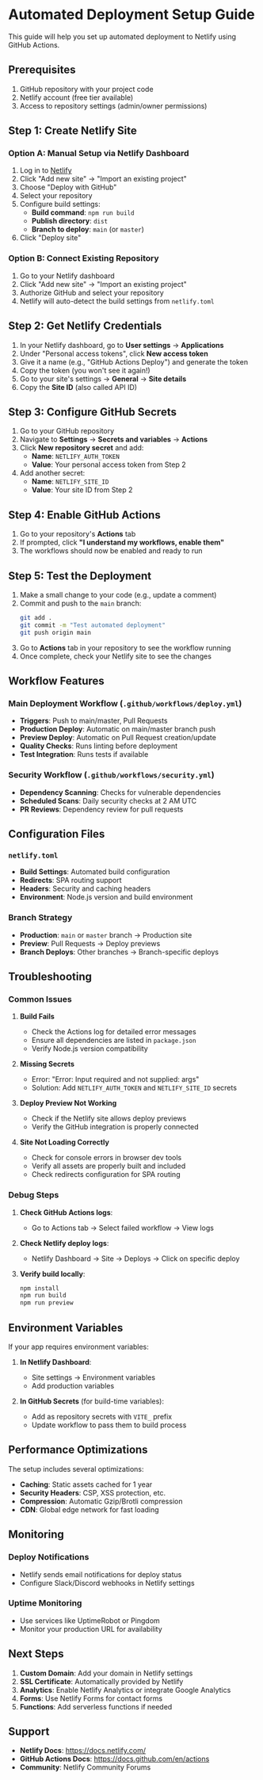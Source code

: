 # Automated Deployment Setup Guide

This guide will help you set up automated deployment to Netlify using GitHub Actions.

## Prerequisites

1. GitHub repository with your project code
2. Netlify account (free tier available)
3. Access to repository settings (admin/owner permissions)

## Step 1: Create Netlify Site

### Option A: Manual Setup via Netlify Dashboard
1. Log in to [Netlify](https://netlify.com)
2. Click "Add new site" → "Import an existing project"
3. Choose "Deploy with GitHub"
4. Select your repository
5. Configure build settings:
   - **Build command**: `npm run build`
   - **Publish directory**: `dist`
   - **Branch to deploy**: `main` (or `master`)
6. Click "Deploy site"

### Option B: Connect Existing Repository
1. Go to your Netlify dashboard
2. Click "Add new site" → "Import an existing project"
3. Authorize GitHub and select your repository
4. Netlify will auto-detect the build settings from `netlify.toml`

## Step 2: Get Netlify Credentials

1. In your Netlify dashboard, go to **User settings** → **Applications**
2. Under "Personal access tokens", click **New access token**
3. Give it a name (e.g., "GitHub Actions Deploy") and generate the token
4. Copy the token (you won't see it again!)
5. Go to your site's settings → **General** → **Site details**
6. Copy the **Site ID** (also called API ID)

## Step 3: Configure GitHub Secrets

1. Go to your GitHub repository
2. Navigate to **Settings** → **Secrets and variables** → **Actions**
3. Click **New repository secret** and add:
   - **Name**: `NETLIFY_AUTH_TOKEN`
   - **Value**: Your personal access token from Step 2
4. Add another secret:
   - **Name**: `NETLIFY_SITE_ID`
   - **Value**: Your site ID from Step 2

## Step 4: Enable GitHub Actions

1. Go to your repository's **Actions** tab
2. If prompted, click **"I understand my workflows, enable them"**
3. The workflows should now be enabled and ready to run

## Step 5: Test the Deployment

1. Make a small change to your code (e.g., update a comment)
2. Commit and push to the `main` branch:
   ```bash
   git add .
   git commit -m "Test automated deployment"
   git push origin main
   ```
3. Go to **Actions** tab in your repository to see the workflow running
4. Once complete, check your Netlify site to see the changes

## Workflow Features

### Main Deployment Workflow (`.github/workflows/deploy.yml`)
- **Triggers**: Push to main/master, Pull Requests
- **Production Deploy**: Automatic on main/master branch push
- **Preview Deploy**: Automatic on Pull Request creation/update
- **Quality Checks**: Runs linting before deployment
- **Test Integration**: Runs tests if available

### Security Workflow (`.github/workflows/security.yml`)
- **Dependency Scanning**: Checks for vulnerable dependencies
- **Scheduled Scans**: Daily security checks at 2 AM UTC
- **PR Reviews**: Dependency review for pull requests

## Configuration Files

### `netlify.toml`
- **Build Settings**: Automated build configuration
- **Redirects**: SPA routing support
- **Headers**: Security and caching headers
- **Environment**: Node.js version and build environment

### Branch Strategy
- **Production**: `main` or `master` branch → Production site
- **Preview**: Pull Requests → Deploy previews
- **Branch Deploys**: Other branches → Branch-specific deploys

## Troubleshooting

### Common Issues

1. **Build Fails**
   - Check the Actions log for detailed error messages
   - Ensure all dependencies are listed in `package.json`
   - Verify Node.js version compatibility

2. **Missing Secrets**
   - Error: "Error: Input required and not supplied: args"
   - Solution: Add `NETLIFY_AUTH_TOKEN` and `NETLIFY_SITE_ID` secrets

3. **Deploy Preview Not Working**
   - Check if the Netlify site allows deploy previews
   - Verify the GitHub integration is properly connected

4. **Site Not Loading Correctly**
   - Check for console errors in browser dev tools
   - Verify all assets are properly built and included
   - Check redirects configuration for SPA routing

### Debug Steps

1. **Check GitHub Actions logs**:
   - Go to Actions tab → Select failed workflow → View logs

2. **Check Netlify deploy logs**:
   - Netlify Dashboard → Site → Deploys → Click on specific deploy

3. **Verify build locally**:
   ```bash
   npm install
   npm run build
   npm run preview
   ```

## Environment Variables

If your app requires environment variables:

1. **In Netlify Dashboard**:
   - Site settings → Environment variables
   - Add production variables

2. **In GitHub Secrets** (for build-time variables):
   - Add as repository secrets with `VITE_` prefix
   - Update workflow to pass them to build process

## Performance Optimizations

The setup includes several optimizations:

- **Caching**: Static assets cached for 1 year
- **Security Headers**: CSP, XSS protection, etc.
- **Compression**: Automatic Gzip/Brotli compression
- **CDN**: Global edge network for fast loading

## Monitoring

### Deploy Notifications
- Netlify sends email notifications for deploy status
- Configure Slack/Discord webhooks in Netlify settings

### Uptime Monitoring
- Use services like UptimeRobot or Pingdom
- Monitor your production URL for availability

## Next Steps

1. **Custom Domain**: Add your domain in Netlify settings
2. **SSL Certificate**: Automatically provided by Netlify
3. **Analytics**: Enable Netlify Analytics or integrate Google Analytics
4. **Forms**: Use Netlify Forms for contact forms
5. **Functions**: Add serverless functions if needed

## Support

- **Netlify Docs**: https://docs.netlify.com/
- **GitHub Actions Docs**: https://docs.github.com/en/actions
- **Community**: Netlify Community Forums